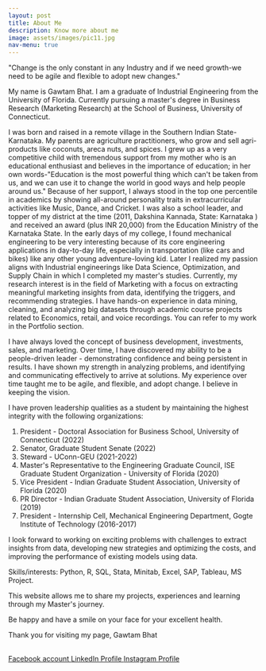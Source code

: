 ```yaml
---
layout: post
title: About Me
description: Know more about me
image: assets/images/pic11.jpg
nav-menu: true
---
```


"Change is the only constant in any Industry and if we need growth-we need to be agile and flexible to adopt new changes."

My name is Gawtam Bhat. I am a graduate of Industrial Engineering from the University of Florida. Currently pursuing a master's degree in Business Research (Marketing Research) at the School of Business, University of Connecticut.

I was born and raised in a remote village in the Southern Indian State-Karnataka. My parents are agriculture practitioners, who grow and sell agri-products like coconuts, areca nuts, and spices. I grew up as a very competitive child with tremendous support from my mother who is an educational enthusiast and believes in the importance of education; in her own words-"Education is the most powerful thing which can't be taken from us, and we can use it to change the world in good ways and help people around us." Because of her support, I always stood in the top one percentile in academics by showing all-around personality traits in extracurricular activities like Music, Dance, and Cricket. I was also a school leader, and topper of my district at the time (2011, Dakshina Kannada, State: Karnataka )  and received an award (plus INR 20,000) from the Education Ministry of the Karnataka State. In the early days of my college, I found mechanical engineering to be very interesting because of its core engineering applications in day-to-day life, especially in transportation (like cars and bikes) like any other young adventure-loving kid. Later I realized my passion aligns with Industrial engineerings like Data Science, Optimization, and Supply Chain in which I completed my master's studies. Currently, my research interest is in the field of Marketing with a focus on extracting meaningful marketing insights from data, identifying the triggers, and recommending strategies. I have hands-on experience in data mining, cleaning, and analyzing big datasets through academic course projects related to Economics, retail, and voice recordings. You can refer to my work in the Portfolio section.  

I have always loved the concept of business development, investments, sales, and marketing. Over time, I have discovered my ability to be a people-driven leader - demonstrating confidence and being persistent in results. I have shown my strength in analyzing problems, and identifying and communicating effectively to arrive at solutions. My experience over time taught me to be agile, and flexible, and adopt change. I believe in keeping the vision.

I have proven leadership qualities as a student by maintaining the highest integrity with the following organizations: 
1. President - Doctoral Association for Business School, University of Connecticut (2022) 
2. Senator, Graduate Student Senate (2022)
3. Steward - UConn-GEU (2021-2022)
4. Master's Representative to the Engineering Graduate Council, ISE Graduate Student Organization - University of Florida (2020)
5. Vice President - Indian Graduate Student Association, University of Florida (2020)
6. PR Director - Indian Graduate Student Association, University of Florida (2019)
7. President - Internship Cell, Mechanical Engineering Department, Gogte Institute of Technology (2016-2017) 

I look forward to working on exciting problems with challenges to extract insights from data, developing new strategies and optimizing the costs, and improving the performance of existing models using data. 

Skills/interests: 
Python, R, SQL, Stata, Minitab, Excel, SAP, Tableau, MS Project. 

This website allows me to share my projects, experiences and learning through my Master's journey.

Be happy and have a smile on your face for your excellent health.

Thank you for visiting my page,
Gawtam Bhat

<br>
<a href="https://www.facebook.com/gb_gawtambhat/"> Facebook account </a> 
<a href="https://www.linkedin.com/in/gsbhat/"> LinkedIn Profile </a>
<a href="https://www.instagram.com/gb_gawtambhat/"> Instagram Profile </a>

